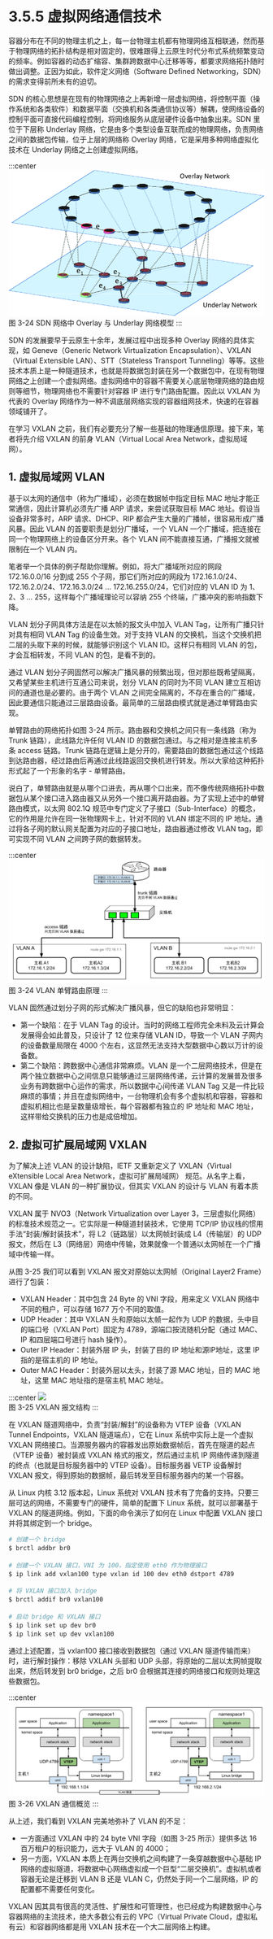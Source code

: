 # 3.5.5 虚拟网络通信技术

容器分布在不同的物理主机之上，每一台物理主机都有物理网络互相联通，然而基于物理网络的拓扑结构是相对固定的，很难跟得上云原生时代分布式系统频繁变动的频率。例如容器的动态扩缩容、集群跨数据中心迁移等等，都要求网络拓扑随时做出调整。正因为如此，软件定义网络（Software Defined Networking，SDN）的需求变得前所未有的迫切。

SDN 的核心思想是在现有的物理网络之上再新增一层虚拟网络，将控制平面（操作系统和各类软件）和数据平面（交换机和各类通信协议等）解耦，使网络设备的控制平面可直接代码编程控制，将网络服务从底层硬件设备中抽象出来。SDN 里位于下层称 Underlay 网络，它是由多个类型设备互联而成的物理网络，负责网络之间的数据包传输，位于上层的网络称 Overlay 网络，它是采用多种网络虚拟化技术在 Underlay 网络之上创建虚拟网络。

:::center
  ![](../assets/overlay-network.png)<br/>
  图 3-24 SDN 网络中 Overlay 与 Underlay 网络模型
:::

SDN 的发展要早于云原生十余年，发展过程中出现多种 Overlay 网络的具体实现，如 Geneve（Generic Network Virtualization Encapsulation）、VXLAN（Virtual Extensible LAN）、STT（Stateless Transport Tunneling）等等。这些技术本质上是一种隧道技术，也就是将数据包封装在另一个数据包中，在现有物理网络之上创建一个虚拟网络。虚拟网络中的容器不需要关心底层物理网络的路由规则等细节，物理网络也不需要针对容器 IP 进行专门路由配置。因此以 VXLAN 为代表的 Overlay 网络作为一种不调底层网络实现的容器组网技术，快速的在容器领域铺开了。

在学习 VXLAN 之前，我们有必要充分了解一些基础的物理通信原理。接下来，笔者将先介绍 VXLAN 的前身 VLAN（Virtual Local Area Network，虚拟局域网）。

## 1. 虚拟局域网 VLAN

基于以太网的通信中（称为广播域），必须在数据帧中指定目标 MAC 地址才能正常通信，因此计算机必须先广播 ARP 请求，来尝试获取目标 MAC 地址。假设当设备非常多时，ARP 请求、DHCP、RIP 都会产生大量的广播帧，很容易形成广播风暴。因此 VLAN 的首要职责是划分广播域，一个 VLAN 一个广播域，把连接在同一个物理网络上的设备区分开来。各个 VLAN 间不能直接互通，广播报文就被限制在一个 VLAN 内。

笔者举一个具体的例子帮助你理解。例如，将大广播域所对应的网段 172.16.0.0/16 分割成 255 个子网，那它们所对应的网段为 172.16.1.0/24、172.16.2.0/24、172.16.3.0/24 ... 172.16.255.0/24，它们对应的 VLAN ID 为 1、2、3 ... 255，这样每个广播域理论可以容纳 255 个终端，广播冲突的影响指数下降。

VLAN 划分子网具体方法是在以太帧的报文头中加入 VLAN Tag，让所有广播只针对具有相同 VLAN Tag 的设备生效。对于支持 VLAN 的交换机，当这个交换机把二层的头取下来的时候，就能够识别这个 VLAN ID。这样只有相同 VLAN 的包，才会互相转发，不同 VLAN 的包，是看不到的。

通过 VLAN 划分子网固然可以解决广播风暴的频繁出现，但对那些既希望隔离，又希望某些主机进行互通公司来说，划分 VLAN 的同时为不同 VLAN 建立互相访问的通道也是必要的。由于两个 VLAN 之间完全隔离的，不存在重合的广播域，因此要通信只能通过三层路由设备。最简单的三层路由模式就是通过单臂路由实现。

单臂路由的网络拓扑如图 3-24 所示。路由器和交换机之间只有一条线路（称为 Trunk 链路），此线路允许任何 VLAN ID 的数据包通过。与之相对是连接主机多条 access 链路。Trunk 链路在逻辑上是分开的，需要路由的数据包通过这个线路到达路由器，经过路由后再通过此线路返回交换机进行转发。所以大家给这种拓扑形式起了一个形象的名字 - 单臂路由。

说白了，单臂路由就是从哪个口进去，再从哪个口出来，而不像传统网络拓扑中数据包从某个接口进入路由器又从另外一个接口离开路由器。为了实现上述中的单臂路由模式，以太网 802.1Q 规范中专门定义了子接口（Sub-Interface）的概念，它的作用是允许在同一张物理网卡上，针对不同的 VLAN 绑定不同的 IP 地址。通过将各子网的默认网关配置为对应的子接口地址，路由器通过修改 VLAN tag，即可实现不同 VLAN 之间跨子网的数据转发。

:::center
  ![](../assets/vlan-router.svg)<br/>
  图 3-24 VLAN 单臂路由原理
:::


VLAN 固然通过划分子网的形式解决广播风暴，但它的缺陷也非常明显：
- 第一个缺陷：在于 VLAN Tag 的设计。当时的网络工程师完全未料及云计算会发展得会如此普及，只设计了 12 位来存储 VLAN ID，导致一个 VLAN 子网内的设备数量局限在 4000 个左右，这显然无法支持大型数据中心数以万计的设备数。
- 第二个缺陷：跨数据中心通信非常麻烦。VLAN 是一个二层网络技术，但是在两个独立数据中心之间信息只能够通过三层网络传递，云计算的发展普及很多业务有跨数据中心运作的需求，所以数据中心间传递 VLAN Tag 又是一件比较麻烦的事情；并且在虚拟网络中，一台物理机会有多个虚拟机和容器，容器和虚拟机相比也是呈数量级增长，每个容器都有独立的 IP 地址和 MAC 地址，这样带给交换机的压力也是成倍增加。

## 2. 虚拟可扩展局域网 VXLAN

为了解决上述 VLAN 的设计缺陷，IETF 又重新定义了 VXLAN（Virtual eXtensible Local Area Network，虚拟可扩展局域网） 规范。从名字上看，VXLAN 像是 VLAN 的一种扩展协议，但其实 VXLAN 的设计与 VLAN 有着本质的不同。

VXLAN 属于 NVO3（Network Virtualization over Layer 3，三层虚拟化网络）的标准技术规范之一。它实际是一种隧道封装技术，它使用 TCP/IP 协议栈的惯用手法“封装/解封装技术”，将 L2（链路层）以太网帧封装成 L4（传输层）的 UDP 报文，然后在 L3（网络层）网络中传输，效果就像一个普通以太网帧在一个广播域中传输一样。

从图 3-25 我们可以看到 VXLAN 报文对原始以太网帧（Original Layer2 Frame）进行了包装：

- VXLAN Header：其中包含 24 Byte 的 VNI 字段，用来定义 VXLAN 网络中不同的租户，可以存储 1677 万个不同的取值。
- UDP Header：其中 VXLAN 头和原始以太帧一起作为 UDP 的数据，头中目的端口号（VXLAN Port）固定为 4789，源端口按流随机分配（通过 MAC、IP 和四层端口号进行 hash 操作）。
- Outer IP Header：封装外层 IP 头，封装了目的 IP 地址和源IP地址，这里 IP 指的是宿主机的 IP 地址。
- Outer MAC Header：封装外层以太头，封装了源 MAC 地址，目的 MAC 地址，这里 MAC 地址指的是宿主机 MAC 地址。

:::center
  ![](../assets/vxlan-data.png)<br/>
  图 3-25 VXLAN 报文结构
:::

在 VXLAN 隧道网络中，负责“封装/解封”的设备称为 VTEP 设备（VXLAN Tunnel Endpoints，VXLAN 隧道端点），它在 Linux 系统中实际上是一个虚拟 VXLAN 网络接口。当源服务器内的容器发出原始数据帧后，首先在隧道的起点（VTEP 设备）被封装成 VXLAN 格式的报文，然后通过主机 IP 网络传递到隧道的终点（也就是目标服务器中的 VTEP 设备）。目标服务器 VETP 设备解封 VXLAN 报文，得到原始的数据帧，最后转发至目标服务器内的某一个容器。

从 Linux 内核 3.12 版本起，Linux 系统对 VXLAN 技术有了完备的支持。只要三层可达的网络，不需要专门的硬件，简单的配置下 Linux 系统，就可以部署基于 VXLAN 的隧道网络。例如，下面的命令演示了如何在 Linux 中配置 VXLAN 接口并将其绑定到一个 bridge。

```bash
# 创建一个 bridge
$ brctl addbr br0

# 创建一个 VXLAN 接口，VNI 为 100，指定使用 eth0 作为物理接口
$ ip link add vxlan100 type vxlan id 100 dev eth0 dstport 4789

# 将 VXLAN 接口加入 bridge
$ brctl addif br0 vxlan100

# 启动 bridge 和 VXLAN 接口
$ ip link set up dev br0
$ ip link set up dev vxlan100
```
通过上述配置，当 vxlan100 接口接收到数据包（通过 VXLAN 隧道传输而来）时，进行解封操作：移除 VXLAN 头部和 UDP 头部，将原始的二层以太网帧提取出来，然后转发到 br0 bridge，之后 br0 会根据其连接的网络接口和规则处理这些数据包。

:::center
  ![](../assets/linux-vxlan.svg)<br/>
  图 3-26 VXLAN 通信概览
:::

从上述，我们看到 VXLAN 完美地弥补了 VLAN 的不足：
- 一方面通过 VXLAN 中的 24 byte VNI 字段（如图 3-25 所示）提供多达 16 百万租户的标识能力，远大于 VLAN 的 4000；
- 另一方面，VXLAN 本质上在两台交换机之间构建了一条穿越数据中心基础 IP 网络的虚拟隧道，将数据中心网络虚拟成一个巨型“二层交换机”。虚拟机或者容器无论是迁移到 VLAN B 还是 VLAN C，仍然处于同一个二层网络，IP 的配置都不需要任何变化。

VXLAN 因其具有很高的灵活性、扩展性和可管理性，也已经成为构建数据中心与容器网络的主流技术，绝大多数公有云的 VPC（Virtual Private Cloud，虚拟私有云）和容器网络都是用 VXLAN 技术在一个大二层网络上构建。